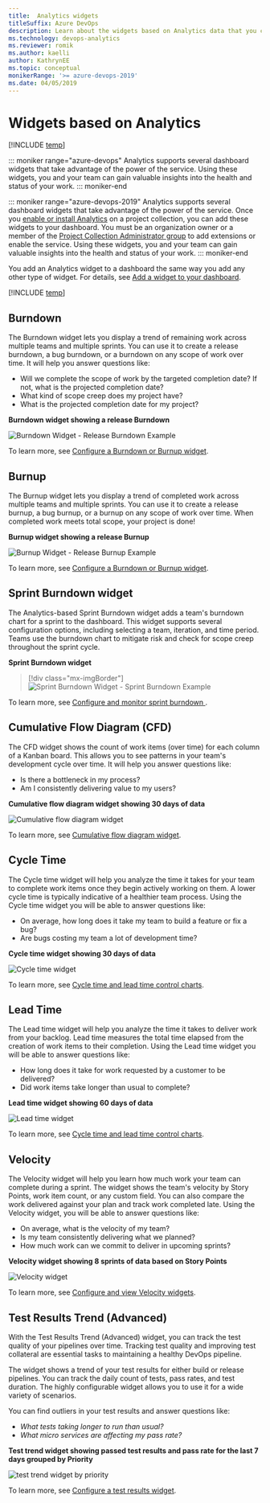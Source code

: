 ```yaml
---
title:  Analytics widgets 
titleSuffix: Azure DevOps
description: Learn about the widgets based on Analytics data that you can add to a dashboard  
ms.technology: devops-analytics
ms.reviewer: romik
ms.author: kaelli
author: KathrynEE
ms.topic: conceptual
monikerRange: '>= azure-devops-2019'
ms.date: 04/05/2019
---
```


# Widgets based on Analytics

[!INCLUDE [temp](../includes/version-azure-devops.md)]

::: moniker range="azure-devops"
Analytics supports several dashboard widgets that take advantage of the power of the service. Using these widgets, you and your team can gain valuable insights into the health and status of your work.
::: moniker-end

::: moniker range="azure-devops-2019"
Analytics supports several dashboard widgets that take advantage of the power of the service. Once you [enable or install Analytics](../dashboards/analytics-extension.md) on a project collection, you can add these widgets to your dashboard. You must be an organization owner or a member of the [Project Collection Administrator group](../../organizations/security/set-project-collection-level-permissions.md) to add extensions or enable the service. Using these widgets, you and your team can gain valuable insights into the health and status of your work.
::: moniker-end

You add an Analytics widget to a dashboard the same way you add any other type of widget. For details, see [Add a widget to your dashboard](add-widget-to-dashboard.md).

[!INCLUDE [temp](../includes/boards-disabled.md)]

## Burndown

The Burndown widget lets you display a trend of remaining work across multiple teams and multiple sprints. You can use it to create a release burndown, a bug burndown, or a burndown on any scope of work over time. It will help you answer questions like:

* Will we complete the scope of work by the targeted completion date? If not, what is the projected completion date?
* What kind of scope creep does my project have?
* What is the projected completion date for my project?

**Burndown widget showing a release Burndown**

![Burndown Widget - Release Burndown Example](./media/burndown-ax-catalog.png)

To learn more, see [Configure a Burndown or Burnup widget](configure-burndown-burnup-widgets.md).

## Burnup

The Burnup widget lets you display a trend of completed work across multiple teams and multiple sprints. You can use it to create a release burnup, a bug burnup, or a burnup on any scope of work over time. When completed work meets total scope, your project is done!

**Burnup widget showing a release Burnup**

![Burnup Widget - Release Burnup Example](./media/burnup-ax-catalog.png)

To learn more, see [Configure a Burndown or Burnup widget](configure-burndown-burnup-widgets.md).

## Sprint Burndown widget

The Analytics-based Sprint Burndown widget adds a team's burndown chart for a sprint to the dashboard. This widget supports several configuration options, including selecting a team, iteration, and time period. Teams use the burndown chart to mitigate risk and check for scope creep throughout the sprint cycle.

**Sprint Burndown widget**

> [!div class="mx-imgBorder"]
> ![Sprint Burndown Widget - Sprint Burndown Example](media/sprint-burndown/sprint-burndown-widget.png)

To learn more, see [Configure and monitor sprint burndown ](configure-sprint-burndown.md).

## Cumulative Flow Diagram (CFD)

The CFD widget shows the count of work items (over time) for each column of a Kanban board. This allows you to see patterns in your team's development cycle over time. It will help you answer questions like:

* Is there a bottleneck in my process?
* Am I consistently delivering value to my users?

**Cumulative flow diagram widget showing 30 days of data**

![Cumulative flow diagram widget](./media/cdf-big-widget.png)

To learn more, see [Cumulative flow diagram widget](cumulative-flow.md).

## Cycle Time

The Cycle time widget will help you analyze the time it takes for your team to complete work items once they begin actively working on them. A lower cycle time is typically indicative of a healthier team process. Using the Cycle time widget you will be able to answer questions like:

* On average, how long does it take my team to build a feature or fix a bug?
* Are bugs costing my team a lot of development time?

**Cycle time widget showing 30 days of data**

![Cycle time widget](media/cycle-time-planning.png)

To learn more, see [Cycle time and lead time control charts](cycle-time-and-lead-time.md).

## Lead Time

The Lead time widget will help you analyze the time it takes to deliver work from your backlog. Lead time measures the total time elapsed from the creation of work items to their completion. Using the Lead time widget you will be able to answer questions like:

* How long does it take for work requested by a customer to be delivered?
* Did work items take longer than usual to complete?

**Lead time widget showing 60 days of data**

![Lead time widget](media/lead-time-control-chart.png)

To learn more, see [Cycle time and lead time control charts](cycle-time-and-lead-time.md).

## Velocity

The Velocity widget will help you learn how much work your team can complete during a sprint. The widget shows the team's velocity by Story Points, work item count, or any custom field. You can also compare the work delivered against your plan and track work completed late. Using the Velocity widget, you will be able to answer questions like:

* On average, what is the velocity of my team?
* Is my team consistently delivering what we planned?
* How much work can we commit to deliver in upcoming sprints?

**Velocity widget showing 8 sprints of data based on Story Points**

![Velocity widget](./media/Velocity-ax-catalog.png)

To learn more, see [Configure and view Velocity widgets](team-velocity.md).

## Test Results Trend (Advanced)

With the Test Results Trend (Advanced) widget, you can track the test quality of your pipelines over time. Tracking test quality and improving test collateral are essential tasks to maintaining a healthy DevOps pipeline.

The widget shows a trend of your test results for either build or release pipelines. You can track the daily count of tests, pass rates, and test duration. The highly configurable widget allows you to use it for a wide variety of scenarios.

You can find outliers in your test results and answer questions like:

* _What tests taking longer to run than usual?_
* _What micro services are affecting my pass rate?_

**Test trend widget showing passed test results and pass rate for the last 7 days grouped by Priority**

![test trend widget by priority](media/test-results-trend-widget/passed-bypriority-pass.png)

To learn more, see [Configure a test results widget](configure-test-results-trend.md).
